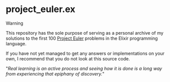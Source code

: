 # project_euler.ex

> [!WARNING]
> This repository has the sole purpose of serving as a personal archive of my solutions to the first 100 [Project Euler](https://projecteuler.net/about) problems in the Elixir programming language.
> 
> If you have not yet managed to get any answers or implementations on your own, I recommend that you do not look at this source code.
> 
> "_Real learning is an active process and seeing how it is done is a long way from experiencing that epiphany of discovery._"

